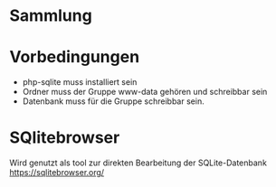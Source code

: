 # Sammlung

# Vorbedingungen
* php-sqlite muss installiert sein
* Ordner muss der Gruppe www-data gehören und schreibbar sein
* Datenbank muss für die Gruppe schreibbar sein.

# SQlitebrowser
Wird genutzt als tool zur direkten Bearbeitung der SQLite-Datenbank
https://sqlitebrowser.org/
